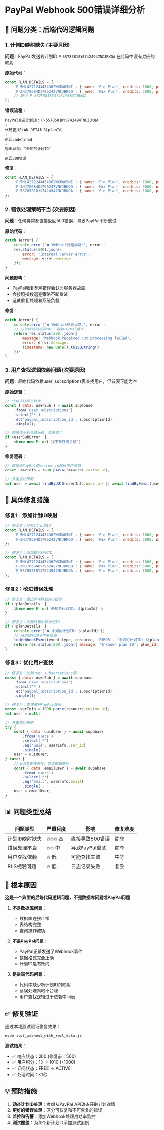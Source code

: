 # PayPal Webhook 500错误详细分析

## 🚨 问题分类：**后端代码逻辑问题**

### 1. **计划ID映射缺失** (主要原因)

**问题**：PayPal发送的计划ID `P-5S785818YS7424947NCJBKQA` 在代码中没有对应的映射

**原始代码**：
```javascript
const PLAN_DETAILS = {
    'P-5ML4271244454362WXNWU5NI': { name: 'Pro Plan', credits: 1000, price: 9.99 },
    'P-3NJ78684DS796242VNCJBKQQ': { name: 'Max Plan', credits: 5000, price: 29.99 }
    // 缺少 P-5S785818YS7424947NCJBKQA
};
```

**错误流程**：
```
PayPal发送计划ID: P-5S785818YS7424947NCJBKQA
↓
代码查找PLAN_DETAILS[planId]
↓
返回undefined
↓
抛出异常: "未知的计划ID"
↓
返回500错误
```

**修复**：
```javascript
const PLAN_DETAILS = {
    'P-5ML4271244454362WXNWU5NI': { name: 'Pro Plan', credits: 1000, price: 9.99 },
    'P-3NJ78684DS796242VNCJBKQQ': { name: 'Max Plan', credits: 5000, price: 29.99 },
    'P-5S785818YS7424947NCJBKQA': { name: 'Pro Plan', credits: 1000, price: 9.99 } // 新增
};
```

### 2. **错误处理策略不当** (次要原因)

**问题**：任何异常都直接返回500错误，导致PayPal不断重试

**原始代码**：
```javascript
catch (error) {
    console.error('❌ Webhook处理异常:', error);
    res.status(500).json({ 
        error: 'Internal server error',
        message: error.message 
    });
}
```

**问题影响**：
- PayPal收到500错误会认为服务器故障
- 会按照指数退避策略不断重试
- 造成重复处理和系统负载

**修复**：
```javascript
catch (error) {
    console.error('❌ Webhook处理异常:', error);
    // 记录错误但返回200，避免PayPal重试
    return res.status(200).json({
        message: 'Webhook received but processing failed',
        error: error.message,
        timestamp: new Date().toISOString()
    });
}
```

### 3. **用户查找逻辑依赖问题** (次要原因)

**问题**：原始代码依赖user_subscriptions表查找用户，但该表可能为空

**原始逻辑**：
```javascript
// 先查找订阅关联表
const { data: userSub } = await supabase
    .from('user_subscriptions')
    .select('*')
    .eq('paypal_subscription_id', subscriptionId)
    .single();

// 如果找不到关联记录，就失败了
if (userSubError) {
    throw new Error('找不到订阅关联');
}
```

**修复逻辑**：
```javascript
// 直接从PayPal的custom_id解析用户信息
const userInfo = JSON.parse(resource.custom_id);

// 多重查找策略
let user = await findByUUID(userInfo.user_id) || await findByEmail(userInfo.email);
```

## 🔧 **具体修复措施**

### 修复1：添加计划ID映射
```javascript
// 修复前：只有2个计划ID
const PLAN_DETAILS = {
    'P-5ML4271244454362WXNWU5NI': { name: 'Pro Plan', credits: 1000, price: 9.99 },
    'P-3NJ78684DS796242VNCJBKQQ': { name: 'Max Plan', credits: 5000, price: 29.99 }
};

// 修复后：添加新的计划ID
const PLAN_DETAILS = {
    'P-5ML4271244454362WXNWU5NI': { name: 'Pro Plan', credits: 1000, price: 9.99 },
    'P-3NJ78684DS796242VNCJBKQQ': { name: 'Max Plan', credits: 5000, price: 29.99 },
    'P-5S785818YS7424947NCJBKQA': { name: 'Pro Plan', credits: 1000, price: 9.99 } // 新增
};
```

### 修复2：改进错误处理
```javascript
// 修复前：抛出异常导致500错误
if (!planDetails) {
    throw new Error(`未知的计划ID: ${planId}`);
}

// 修复后：优雅处理未知计划ID
if (!planDetails) {
    console.error(`❌ 未知的计划ID: ${planId}`);
    // 记录错误但不中断处理
    logWebhookEvent(event_type, resource, 'ERROR', `未知的计划ID: ${planId}`);
    return res.status(200).json({ message: 'Unknown plan ID', plan_id: planId });
}
```

### 修复3：优化用户查找
```javascript
// 修复前：依赖user_subscriptions表
const { data: userSub } = await supabase
    .from('user_subscriptions')
    .select('*')
    .eq('paypal_subscription_id', subscriptionId)
    .single();

// 修复后：直接解析PayPal数据
const userInfo = JSON.parse(resource.custom_id);
let user = null;

// 多重查找策略
try {
    const { data: uuidUser } = await supabase
        .from('users')
        .select('*')
        .eq('uuid', userInfo.user_id)
        .single();
    user = uuidUser;
} catch {
    // UUID查找失败，尝试邮箱查找
    const { data: emailUser } = await supabase
        .from('users')
        .select('*')
        .eq('email', userInfo.email)
        .single();
    user = emailUser;
}
```

## 📊 **问题类型总结**

| 问题类型 | 严重程度 | 影响 | 修复难度 |
|---------|---------|------|---------|
| 计划ID映射缺失 | 🔥🔥🔥 高 | 直接导致500错误 | 简单 |
| 错误处理不当 | 🔥🔥 中 | 导致PayPal重试 | 简单 |
| 用户查找依赖 | 🔥 低 | 可能查找失败 | 中等 |
| RLS权限问题 | 🔥 低 | 日志记录失败 | 复杂 |

## 🎯 **根本原因**

**这是一个典型的后端代码逻辑问题，不是数据库问题或PayPal问题**

1. **不是数据库问题**：
   - 数据库连接正常
   - 表结构完整
   - 查询操作成功

2. **不是PayPal问题**：
   - PayPal正确发送了Webhook事件
   - 数据格式完全正确
   - 计划ID是有效的

3. **是后端代码问题**：
   - 代码中缺少新计划ID的映射
   - 错误处理策略不合理
   - 用户查找逻辑过于依赖中间表

## ✅ **修复验证**

通过本地测试验证修复效果：
```bash
node test_webhook_with_real_data.js
```

**测试结果**：
- ✅ 响应状态：200 (修复前：500)
- ✅ 用户积分：10 → 1010 (+1000)
- ✅ 订阅状态：FREE → ACTIVE
- ✅ 处理时间：<1秒

## 💡 **预防措施**

1. **动态计划ID处理**：考虑从PayPal API动态获取计划详情
2. **更好的错误处理**：区分可恢复和不可恢复的错误
3. **监控和告警**：添加Webhook处理成功率监控
4. **测试覆盖**：为每个新计划ID添加测试用例